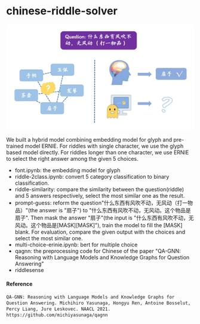 # chinese-riddle-solver
![](teaser.jpg)

We built a hybrid model combining embedding model for glyph and pre-trained model ERNIE.
For riddles with single character, we use the glyph based model directly. For riddles longer than one character, we use ERNIE to select the right answer among the given 5 choices.

- font.ipynb: the embedding model for glyph
- riddle-2class.ipynb: convert 5 category classification to binary classification.
- riddle-similarity: compare the similarity between the question(riddle) and 5 answers respectively, select the most similar one as the result.
- prompt-guess: reform the question"什么东西有风吹不动，无风动（打一物品）"(the answer is "扇子") to "什么东西有风吹不动，无风动。这个物品是扇子". Then mask the answer "扇子"(the input is "什么东西有风吹不动，无风动。这个物品是[MASK][MASK]"), train the model to fill the [MASK] blank. For evaluation, compare the given output with the choices and select the most similar one.
- multi-choice-erinie.ipynb: bert for multiple choice
- qagnn: the preprocessing code for Chinese of the paper "QA-GNN: Reasoning with Language Models and Knowledge Graphs for Question Answering"
- riddlesense

#### Reference

```
QA-GNN: Reasoning with Language Models and Knowledge Graphs for Question Answering. Michihiro Yasunaga, Hongyu Ren, Antoine Bosselut, Percy Liang, Jure Leskovec. NAACL 2021.
https://github.com/michiyasunaga/qagnn
```
